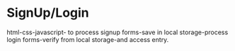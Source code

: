 # SignUp/Login
 html-css-javascript- to process signup forms-save in local storage-process login forms-verify from local storage-and access entry.

 
